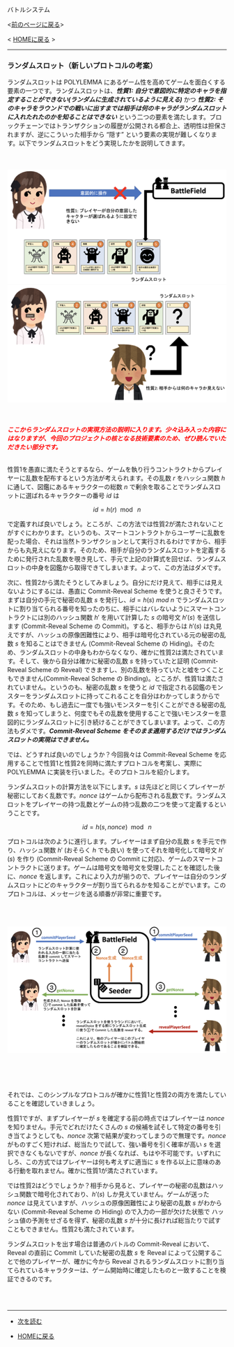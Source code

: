 バトルシステム

<[前のページに戻る](./37_command.md)>

 < [HOMEに戻る](../../README.md)  >
___
### ランダムスロット（新しいプロトコルの考案）

ランダムスロットは POLYLEMMA にあるゲーム性を高めてゲームを面白くする要素の一つです。ランダムスロットは、***性質1: 自分で意図的に特定のキャラを指定することができない(ランダムに生成されているように見える)*** かつ ***性質2: そのキャラをラウンドでの戦いに出すまでは相手は何のキャラがランダムスロットに入れたれたのかを知ることはできない*** という二つの要素を満たします。ブロックチェーンではトランザクションの履歴が公開される都合上、透明性は担保されますが、逆にこういった相手から “隠す” という要素の実現が難しくなります。以下でランダムスロットをどう実現したかを説明してきます。
<br></br>
<br></br>
![untitled](../imgs/h1.png)
![untitled](../imgs/h2.png)


<br></br>
<font color = red>***ここからランダムスロットの実現方法の説明に入ります。少々込み入った内容にはなりますが、今回のプロジェクトの核となる技術要素のため、ぜひ読んでいただきたい部分です。***</font>
<br></br>


性質1を愚直に満たそうとするなら、ゲームを執り行うコントラクトからプレイヤーに乱数を配布するという方法が考えられます。その乱数 $r$ をハッシュ関数 $h$ に通して、図鑑にあるキャラクターの総数 $n$ で剰余を取ることでランダムスロットに選ばれるキャラクターの番号 $id$ は

$$
id = h(r)\mod\ n
$$

で定義すれば良いでしょう。ところが、この方法では性質2が満たされないことがすぐにわかります。というのも、スマートコントラクトからユーザーに乱数を配った場合、それは当然トランザクションとして実行されるわけですから、相手からも丸見えになります。そのため、相手が自分のランダムスロットを定義するために発行された乱数を覗き見して、手元で上記の計算式を回せば、ランダムスロットの中身を図鑑から取得できてしまいます。よって、この方法はダメです。

次に、性質2から満たそうとしてみましょう。自分にだけ見えて、相手には見えないようにするには、愚直に Commit-Reveal Scheme を使うと良さそうです。まずは自分の手元で秘密の乱数 $s$ を発行し、$id=h(s)\ mod\ n$ でランダムスロットに割り当てられる番号を知ったのちに、相手にはバレないようにスマートコントラクトには別のハッシュ関数 $h'$ を用いて計算した $s$ の暗号文 $h'(s)$ を送信します (Commit-Reveal Scheme の Commit)。すると、相手からは $h'(s)$ は丸見えですが、ハッシュの原像困難性により、相手は暗号化されている元の秘密の乱数 $s$ を知ることはできません (Commit-Reveal Scheme の Hiding)。そのため、ランダムスロットの中身もわからなくなり、確かに性質2は満たされています。そして、後から自分は確かに秘密の乱数 $s$ を持っていたと証明 (Commit-Reveal Scheme の Reveal) できますし、別の乱数を持っていたと嘘をつくこともできません(Commit-Reveal Scheme の Binding)。ところが、性質1は満たされていません。というのも、秘密の乱数 $s$ を使うと $id$ で指定される図鑑のモンスターをランダムスロットに持ってこれることを自分はわかってしまうからです。そのため、もし過去に一度でも強いモンスターを引くことができる秘密の乱数 $s$ を知ってしまうと、何度でもその乱数を使用することで強いモンスターを意図的にランダムスロットに引き続けることができてしまいます。よって、この方法もダメです。***Commit-Reveal Scheme をそのまま適用するだけではランダムスロットの実現はできません。***

では、どうすれば良いのでしょうか？今回我々は Commit-Reveal Scheme を応用することで性質1と性質2を同時に満たすプロトコルを考案し、実際に POLYLEMMA に実装を行いました。そのプロトコルを紹介します。

ランダムスロットの計算方法を以下にします。$s$ は先ほどと同じくプレイヤーが秘密にしておく乱数です。$nonce$ はゲームから配布される乱数です。ランダムスロットをプレイヤーの持つ乱数とゲームの持つ乱数の二つを使って定義するということです。

$$
id=h(s,nonce)\mod\ n
$$

プロトコルは次のように進行します。プレイヤーはまず自分の乱数 $s$ を手元で作り、ハッシュ関数 $h'$ (おそらく $h$ でも良い) を使ってそれを暗号化して暗号文 $h'(s)$ を作り (Commit-Reveal Scheme の Commit に対応)、ゲームのスマートコントラクトに送ります。ゲームは暗号文を暗号文を受理したことを確認した後に、$nonce$ を返します。これにより入力が揃うので、プレイヤーは自分のランダムスロットにどのキャラクターが割り当てられるかを知ることがでいます。このプロトコルは、メッセージを送る順番が非常に重要です。
<br></br>
<br></br>

![](../imgs/new.png)

<br></br>
<br></br>
それでは、このシンプルなプロトコルが確かに性質1と性質2の両方を満たしていることを確認していきましょう。

性質1ですが、まずプレイヤーが $s$ を確定する前の時点ではプレイヤーは $nonce$ を知りません。手元でどれだけたくさんの $s$ の候補を試そして特定の番号を引き当てようとしても、$nonce$ 次第で結果が変わってしまうので無理です。$nonce$ がものすごく短ければ、総当たりで試して、強い番号を引く確率が高い $s$ を選択できなくもないですが、$nonce$ が長くなれば、もはや不可能です。いずれにしろ、この方式ではプレイヤーは何も考えずに適当に $s$ を作る以上に意味のある行動を取れません。確かに性質1が満たされています。

では性質2はどうでしょうか？相手から見ると、プレイヤーの秘密の乱数はハッシュ関数で暗号化されており、$h'(s)$ しか見えていません。ゲームが送った $nonce$ は見えていますが、ハッシュの原像困難性により秘密の乱数 $s$ がわからない (Commit-Reveal Scheme の Hiding) ので入力の一部が欠けた状態で ハッシュ値の予測をせざるを得ず、秘密の乱数 $s$ が十分に長ければ総当たりで試すこともできません。性質2も満たされています。

ランダムスロットを出す場合は普通のバトルの Commit-Reveal において、Reveal の直前に Commit していた秘密の乱数 $s$ を Reveal によって公開することで他のプレイヤーが、確かに今から Reveal されるランダムスロットに割り当てられているキャラクターは、ゲーム開始時に確定したものと一致することを検証できるのです。




<br></br>

---
- [次を読む ](./39_reward.md)

- [HOMEに戻る](../../README.md)
